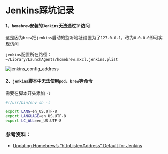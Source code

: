 # Jenkins踩坑记录

#### 1、`homebrew`安装的`Jenkins`无法通过`IP`访问

这是因为`brew`把`jenkins`启动的监听地址设置为了`127.0.0.1`，改为`0.0.0.0`即可实现访问

`jenkins`配置所在路径：`~/Library/LaunchAgents/homebrew.mxcl.jenkins.plist`

![jenkins_config_address](https://github.com/faimin/ZDStudyNotes/blob/master/Notes/SourceImages/jenkins_config_address.png)

#### 2、`jenkins`脚本中无法使用`pod`、`brew`等命令

需要在脚本开头添加 `-l`

```sh
#!/usr/bin/env sh -l

export LANG=en_US.UTF-8
export LANGUAGE=en_US.UTF-8
export LC_ALL=en_US.UTF-8
```

### 参考资料：

+ [Updating Homebrew’s “httpListenAddress” Default for Jenkins](http://mikezornek.com/posts/2013/11/updating-homebrews-httplistenaddress-default-for-jenkins/)